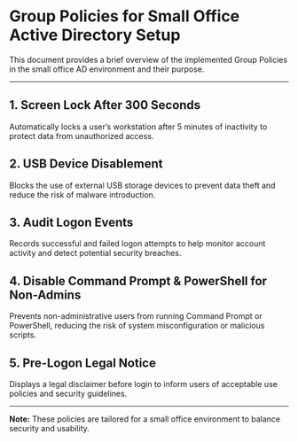 # Group Policies for Small Office Active Directory Setup

This document provides a brief overview of the implemented Group Policies in the small office AD environment and their purpose.

---

## 1. Screen Lock After 300 Seconds
Automatically locks a user’s workstation after 5 minutes of inactivity to protect data from unauthorized access.

## 2. USB Device Disablement
Blocks the use of external USB storage devices to prevent data theft and reduce the risk of malware introduction.

## 3. Audit Logon Events
Records successful and failed logon attempts to help monitor account activity and detect potential security breaches.

## 4. Disable Command Prompt & PowerShell for Non-Admins
Prevents non-administrative users from running Command Prompt or PowerShell, reducing the risk of system misconfiguration or malicious scripts.

## 5. Pre-Logon Legal Notice
Displays a legal disclaimer before login to inform users of acceptable use policies and security guidelines.

---
**Note:** These policies are tailored for a small office environment to balance security and usability.

